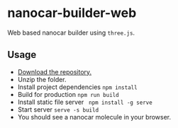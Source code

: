 # nanocar-builder-web
Web based nanocar builder using `three.js`.

## Usage
- [Download the repository.](https://github.com/formulanano/nanocar-builder-web/archive/master.zip)
- Unzip the folder.
- Install project dependencies `npm install`
- Build for production  `npm run build`
- Install static file server ` npm install -g serve`
- Start server `serve -s build`
- You should see a nanocar molecule in your browser.
